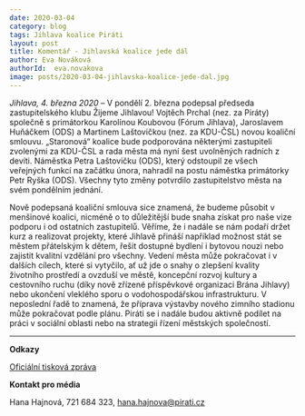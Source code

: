```yaml
---
date: 2020-03-04
category: blog
tags: Jihlava koalice Piráti
layout: post
title: Komentář - Jihlavská koalice jede dál
author: Eva Nováková
authorId:  eva.novakova
image: posts/2020-03-04-jihlavska-koalice-jede-dal.jpg
---
```


*Jihlava, 4. března 2020* – V pondělí 2. března podepsal předseda zastupitelského klubu Žijeme Jihlavou! Vojtěch Prchal (nez. za Piráty) společně s primátorkou Karolínou Koubovou (Fórum Jihlava), Jaroslavem Huňáčkem (ODS) a Martinem Laštovičkou (nez. za KDU-ČSL) novou koaliční smlouvu. „Staronová“ koalice bude podporována některými zastupiteli zvolenými za KDU-ČSL a rada města má nyní šest uvolněných radních z devíti. Náměstka Petra Laštovičku (ODS), který odstoupil ze všech veřejných funkcí na začátku února, nahradil na postu náměstka primátorky Petr Ryška (ODS). Všechny tyto změny potvrdilo zastupitelstvo města na svém pondělním jednání. 

Nově podepsaná koaliční smlouva sice znamená, že budeme působit v menšinové koalici, nicméně o to důležitější bude snaha získat pro naše vize podporu i od ostatních zastupitelů. Věříme, že i nadále se nám podaří držet kurz a realizovat projekty, které Jihlavě přináší například možnost stát se městem přátelským k dětem, řešit dostupné bydlení i bytovou nouzi nebo zajistit kvalitní vzdělání pro všechny. Vedení města může pokračovat i v dalších cílech, které si vytyčilo, ať už jde o snahy o zlepšení kvality životního prostředí a ovzduší ve městě, koncepční rozvoj kultury a cestovního ruchu (díky nově zřízené příspěvkové organizaci Brána Jihlavy) nebo ukončení vleklého sporu o vodohospodářskou infrastrukturu. V neposlední řadě to znamená, že příprava výstavby nového zimního stadionu může pokračovat podle plánu. Piráti se i nadále budou aktivně podílet na práci v sociální oblasti nebo na strategii řízení městských společností. 

---

**Odkazy**

[Oficiální tisková zpráva](https://jihlava.cz/namestkem-primatorky-byl-zvolen-petr-ryska/d-537494/p1=103430?fbclid=IwAR00sYvIdlCtLGhbWT5y7TZ2vFiCkcNiaYkjaxfOnuQJBrfl1aA6L8abX1A)

**Kontakt pro média**

Hana Hajnová, 721 684 323, <hana.hajnova@pirati.cz>

